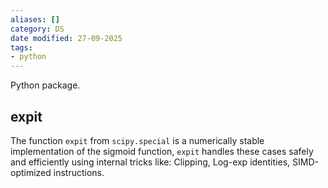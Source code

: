 ```yaml
---
aliases: []
category: DS
date modified: 27-09-2025
tags:
- python
---
```

Python package.
## expit

The function `expit` from `scipy.special` is a numerically stable implementation of the sigmoid function, `expit` handles these cases safely and efficiently using internal tricks like: Clipping, Log-exp identities, SIMD-optimized instructions.
